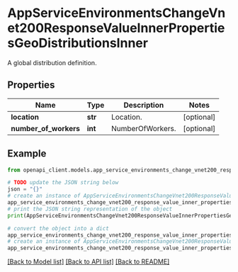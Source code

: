# AppServiceEnvironmentsChangeVnet200ResponseValueInnerPropertiesGeoDistributionsInner

A global distribution definition.

## Properties

Name | Type | Description | Notes
------------ | ------------- | ------------- | -------------
**location** | **str** | Location. | [optional] 
**number_of_workers** | **int** | NumberOfWorkers. | [optional] 

## Example

```python
from openapi_client.models.app_service_environments_change_vnet200_response_value_inner_properties_geo_distributions_inner import AppServiceEnvironmentsChangeVnet200ResponseValueInnerPropertiesGeoDistributionsInner

# TODO update the JSON string below
json = "{}"
# create an instance of AppServiceEnvironmentsChangeVnet200ResponseValueInnerPropertiesGeoDistributionsInner from a JSON string
app_service_environments_change_vnet200_response_value_inner_properties_geo_distributions_inner_instance = AppServiceEnvironmentsChangeVnet200ResponseValueInnerPropertiesGeoDistributionsInner.from_json(json)
# print the JSON string representation of the object
print(AppServiceEnvironmentsChangeVnet200ResponseValueInnerPropertiesGeoDistributionsInner.to_json())

# convert the object into a dict
app_service_environments_change_vnet200_response_value_inner_properties_geo_distributions_inner_dict = app_service_environments_change_vnet200_response_value_inner_properties_geo_distributions_inner_instance.to_dict()
# create an instance of AppServiceEnvironmentsChangeVnet200ResponseValueInnerPropertiesGeoDistributionsInner from a dict
app_service_environments_change_vnet200_response_value_inner_properties_geo_distributions_inner_from_dict = AppServiceEnvironmentsChangeVnet200ResponseValueInnerPropertiesGeoDistributionsInner.from_dict(app_service_environments_change_vnet200_response_value_inner_properties_geo_distributions_inner_dict)
```
[[Back to Model list]](../README.md#documentation-for-models) [[Back to API list]](../README.md#documentation-for-api-endpoints) [[Back to README]](../README.md)


